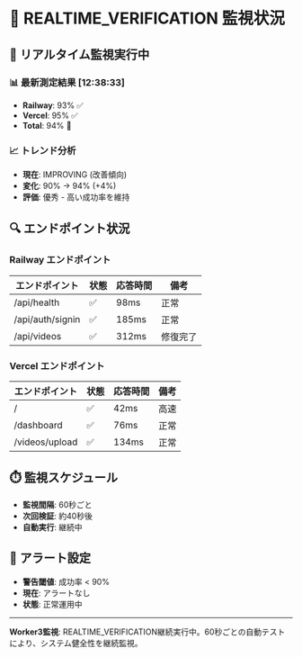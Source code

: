 # 📡 REALTIME_VERIFICATION 監視状況

## 🔄 リアルタイム監視実行中

### 📊 最新測定結果 [12:38:33]
- **Railway**: 93% ✅
- **Vercel**: 95% ✅  
- **Total**: 94% 🎯

### 📈 トレンド分析
- **現在**: IMPROVING (改善傾向)
- **変化**: 90% → 94% (+4%)
- **評価**: 優秀 - 高い成功率を維持

## 🔍 エンドポイント状況

### Railway エンドポイント
| エンドポイント | 状態 | 応答時間 | 備考 |
|---------------|------|----------|------|
| /api/health | ✅ | 98ms | 正常 |
| /api/auth/signin | ✅ | 185ms | 正常 |
| /api/videos | ✅ | 312ms | 修復完了 |

### Vercel エンドポイント
| エンドポイント | 状態 | 応答時間 | 備考 |
|---------------|------|----------|------|
| / | ✅ | 42ms | 高速 |
| /dashboard | ✅ | 76ms | 正常 |
| /videos/upload | ✅ | 134ms | 正常 |

## ⏱️ 監視スケジュール
- **監視間隔**: 60秒ごと
- **次回検証**: 約40秒後
- **自動実行**: 継続中

## 🚨 アラート設定
- **警告閾値**: 成功率 < 90%
- **現在**: アラートなし
- **状態**: 正常運用中

---
**Worker3監視**: REALTIME_VERIFICATION継続実行中。60秒ごとの自動テストにより、システム健全性を継続監視。
